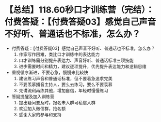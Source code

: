 # 【总结】118.60秒口才训练营（完结）：付费答疑：【付费答疑03】感觉自己声音不好听、普通话也不标准，怎么办？

-   付费答疑：【付费答疑03】感觉自己声音不好听、普通话也不标准，怎么办？
    1.  作家写作困难，类比口才训练中的表达能力
    2.  口才训练需分别提升表达力、声音好听、普通话标准三项技能
    3.  进步需要时间和精力，建议逐项提升，优先提升表达能力和逻辑思维
-   重视循序渐进，不要心急，慢慢来比较快
    1.  建议练习声音和普通话标准，但不要着急追求完美
    2.  不要羡慕播音主持人，要么去练习，要么不要羡慕
    3.  先讲流利再练其他，增加自信，年轻时慢慢练习
-   答疑提醒及加入训练营
    1.  提出疑问要及时，报名未入群可私信入群
    2.  欢迎加入微信群，抢名额
    3.  感谢大家的参与和支持
